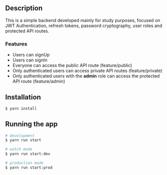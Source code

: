 
## Description

This is a simple backend developed mainly for study purposes, focused on JWT Authentication, refresh tokens, password cryptography, user roles and protected API routes.

### Features
- Users can signUp 
- Users can signIn
- Everyone can access the public API route (feature/public)
- Only authenticated users can access private API routes (feature/private)
- Only authenticated users with the **admin** role can access the protected API route (feature/admin)

## Installation

```bash
$ yarn install
```

## Running the app

```bash
# development
$ yarn run start

# watch mode
$ yarn run start:dev

# production mode
$ yarn run start:prod
```